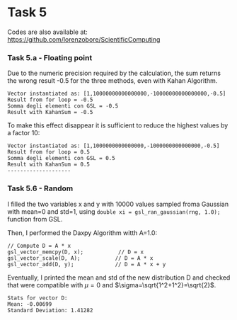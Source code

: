 # Task 5

Codes are also available at: https://github.com/lorenzobore/ScientificComputing

### Task 5.a - Floating point

Due to the numeric precision required by the calculation, the sum returns the wrong result -0.5 for the three methods, even with Kahan Algorithm.

```
Vector instantiated as: [1,10000000000000000,-10000000000000000,-0.5]
Result from for loop = -0.5
Somma degli elementi con GSL = -0.5
Result with KahanSum = -0.5

```

To make this effect disappear it is sufficient to reduce the highest values by a factor 10:

```
Vector instantiated as: [1,1000000000000000,-1000000000000000,-0.5]
Result from for loop = 0.5
Somma degli elementi con GSL = 0.5
Result with KahanSum = 0.5
--------------------
```


### Task 5.6 - Random

I filled the two variables x and y with 10000 values sampled froma Gaussian with mean=0 and std=1, using `double xi = gsl_ran_gaussian(rng, 1.0);` function from GSL.

Then, I performed the Daxpy Algorithm witth A=1.0:
```
// Compute D = A * x
gsl_vector_memcpy(D, x);           // D = x
gsl_vector_scale(D, A);           // D = A * x
gsl_vector_add(D, y);             // D = A * x + y
```

Eventually, I printed the mean and std of the new distribution D and checked that were compatible with $\mu=0$ and $\sigma=\sqrt{1^2+1^2}=\sqrt{2}$.


```
Stats for vector D:
Mean: -0.00699
Standard Deviation: 1.41282
```